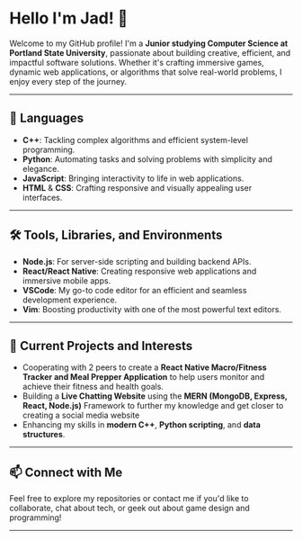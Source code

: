  # Hello I'm Jad! 👋

Welcome to my GitHub profile! I'm a **Junior studying Computer Science at Portland State University**, passionate about building creative, efficient, and impactful software solutions. Whether it's crafting immersive games, dynamic web applications, or algorithms that solve real-world problems, I enjoy every step of the journey.

---

## 🚀 Languages

- **C++**: Tackling complex algorithms and efficient system-level programming.
- **Python**: Automating tasks and solving problems with simplicity and elegance.
- **JavaScript**: Bringing interactivity to life in web applications.
- **HTML** & **CSS**: Crafting responsive and visually appealing user interfaces.

---

## 🛠️ Tools, Libraries, and Environments

- **Node.js**: For server-side scripting and building backend APIs.
- **React/React Native**: Creating responsive web applications and immersive mobile apps.
- **VSCode**: My go-to code editor for an efficient and seamless development experience.
- **Vim**: Boosting productivity with one of the most powerful text editors.

---

## 🌱 Current Projects and Interests

- Cooperating with 2 peers to create a **React Native Macro/Fitness Tracker and Meal Prepper Application** to help users monitor and achieve their fitness and health goals.
- Building a **Live Chatting Website** using the **MERN (MongoDB, Express, React, Node.js)** Framework to further my knowledge and get closer to creating a social media website
- Enhancing my skills in **modern C++**, **Python scripting**, and **data structures**.
  
---

## 📫 Connect with Me

Feel free to explore my repositories or contact me if you'd like to collaborate, chat about tech, or geek out about game design and programming!

---
